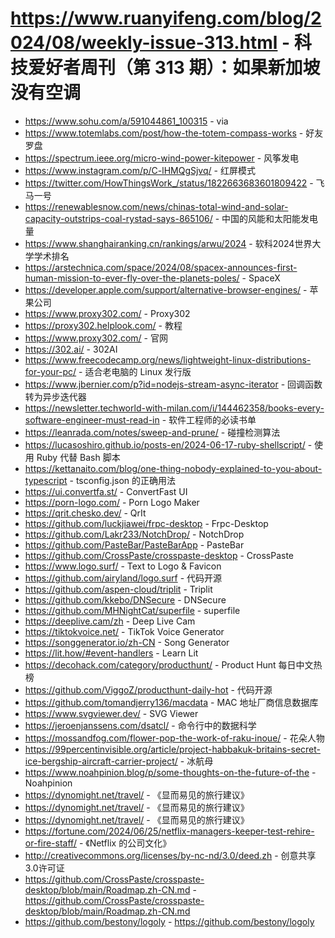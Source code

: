 # https://www.ruanyifeng.com/blog/2024/08/weekly-issue-313.html - 科技爱好者周刊（第 313 期）：如果新加坡没有空调

- https://www.sohu.com/a/591044861_100315 - via
- https://www.totemlabs.com/post/how-the-totem-compass-works - 好友罗盘
- https://spectrum.ieee.org/micro-wind-power-kitepower - 风筝发电
- https://www.instagram.com/p/C-lHMQgSjvq/ - 红屏模式
- https://twitter.com/HowThingsWork_/status/1822663683601809422 - 飞马一号
- https://renewablesnow.com/news/chinas-total-wind-and-solar-capacity-outstrips-coal-rystad-says-865106/ - 中国的风能和太阳能发电量
- https://www.shanghairanking.cn/rankings/arwu/2024 - 软科2024世界大学学术排名
- https://arstechnica.com/space/2024/08/spacex-announces-first-human-mission-to-ever-fly-over-the-planets-poles/ - SpaceX
- https://developer.apple.com/support/alternative-browser-engines/ - 苹果公司
- https://www.proxy302.com/ - Proxy302
- https://proxy302.helplook.com/ - 教程
- https://www.proxy302.com/ - 官网
- https://302.ai/ - 302AI
- https://www.freecodecamp.org/news/lightweight-linux-distributions-for-your-pc/ - 适合老电脑的 Linux 发行版
- https://www.jbernier.com/p?id=nodejs-stream-async-iterator - 回调函数转为异步迭代器
- https://newsletter.techworld-with-milan.com/i/144462358/books-every-software-engineer-must-read-in - 软件工程师的必读书单
- https://leanrada.com/notes/sweep-and-prune/ - 碰撞检测算法
- https://lucasoshiro.github.io/posts-en/2024-06-17-ruby-shellscript/ - 使用 Ruby 代替 Bash 脚本
- https://kettanaito.com/blog/one-thing-nobody-explained-to-you-about-typescript - tsconfig.json 的正确用法
- https://ui.convertfa.st/ - ConvertFast UI
- https://porn-logo.com/ - Porn Logo Maker
- https://qrit.chesko.dev/ - QrIt
- https://github.com/luckjiawei/frpc-desktop - Frpc-Desktop
- https://github.com/Lakr233/NotchDrop/ - NotchDrop
- https://github.com/PasteBar/PasteBarApp - PasteBar
- https://github.com/CrossPaste/crosspaste-desktop - CrossPaste
- https://www.logo.surf/ - Text to Logo & Favicon
- https://github.com/airyland/logo.surf - 代码开源
- https://github.com/aspen-cloud/triplit - Triplit
- https://github.com/kkebo/DNSecure - DNSecure
- https://github.com/MHNightCat/superfile - superfile
- https://deeplive.cam/zh - Deep Live Cam
- https://tiktokvoice.net/ - TikTok Voice Generator
- https://songgenerator.io/zh-CN - Song Generator
- https://lit.how/#event-handlers - Learn Lit
- https://decohack.com/category/producthunt/ - Product Hunt 每日中文热榜
- https://github.com/ViggoZ/producthunt-daily-hot - 代码开源
- https://github.com/tomandjerry136/macdata - MAC 地址厂商信息数据库
- https://www.svgviewer.dev/ - SVG Viewer
- https://jeroenjanssens.com/dsatcl/ - 命令行中的数据科学
- https://mossandfog.com/flower-pop-the-work-of-raku-inoue/ - 花朵人物
- https://99percentinvisible.org/article/project-habbakuk-britains-secret-ice-bergship-aircraft-carrier-project/ - 冰航母
- https://www.noahpinion.blog/p/some-thoughts-on-the-future-of-the - Noahpinion
- https://dynomight.net/travel/ - 《显而易见的旅行建议》
- https://dynomight.net/travel/ - 《显而易见的旅行建议》
- https://dynomight.net/travel/ - 《显而易见的旅行建议》
- https://fortune.com/2024/06/25/netflix-managers-keeper-test-rehire-or-fire-staff/ - 《Netflix 的公司文化》
- http://creativecommons.org/licenses/by-nc-nd/3.0/deed.zh - 创意共享3.0许可证
- https://github.com/CrossPaste/crosspaste-desktop/blob/main/Roadmap.zh-CN.md - https://github.com/CrossPaste/crosspaste-desktop/blob/main/Roadmap.zh-CN.md
- https://github.com/bestony/logoly - https://github.com/bestony/logoly